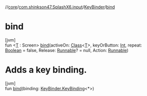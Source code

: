 //[core](../../../index.md)/[com.shinkson47.SplashX6.input](../index.md)/[KeyBinder](index.md)/[bind](bind.md)

# bind

[jvm]\
fun &lt;[T](bind.md) : Screen&gt; [bind](bind.md)(activeOn: [Class](https://docs.oracle.com/javase/8/docs/api/java/lang/Class.html)&lt;[T](bind.md)&gt;, keyOrButton: [Int](https://kotlinlang.org/api/latest/jvm/stdlib/kotlin/-int/index.html), repeat: [Boolean](https://kotlinlang.org/api/latest/jvm/stdlib/kotlin/-boolean/index.html) = false, Release: [Runnable](https://docs.oracle.com/javase/8/docs/api/java/lang/Runnable.html)? = null, Action: [Runnable](https://docs.oracle.com/javase/8/docs/api/java/lang/Runnable.html))

# Adds a key binding.

[jvm]\
fun [bind](bind.md)(binding: [KeyBinder.KeyBinding](-key-binding/index.md)&lt;*&gt;)
